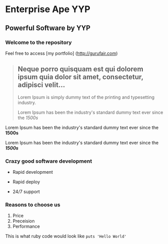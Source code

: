 Enterprise Ape YYP
==================

Powerful Software by YYP
------------------------

### Welcome to the repository

Feel free to access [my portfolio] (http://gurufair.com)

> ## Neque porro quisquam est qui dolorem ipsum quia dolor sit amet, consectetur, adipisci velit...
>
> Lorem Ipsum is simply dummy text of the printing and typesetting industry.
>
> Lorem Ipsum has been the industry's standard dummy text ever since the *1500s*

Lorem Ipsum has been the industry's standard dummy text ever since the **1500s**

Lorem Ipsum has been the industry's standard dummy text ever since the ***1500s***

### Crazy good software development
* Rapid development
+ Rapid deploy
- 24/7 support

### Reasons to choose us
1. Price
2. Preceision
3. Performance

This is what ruby code would look like `puts 'Hello World'`